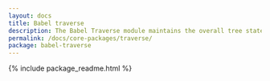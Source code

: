 ```yaml
---
layout: docs
title: Babel traverse
description: The Babel Traverse module maintains the overall tree state, and is responsible for replacing, removing, and adding nodes.
permalink: /docs/core-packages/traverse/
package: babel-traverse
---
```


{% include package_readme.html %}
